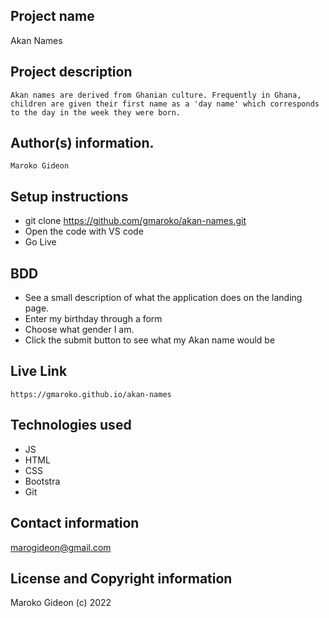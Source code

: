 ## Project name

Akan Names

## Project description
    Akan names are derived from Ghanian culture. Frequently in Ghana, children are given their first name as a 'day name' which corresponds to the day in the week they were born.

## Author(s) information.
    Maroko Gideon

## Setup instructions
- git clone https://github.com/gmaroko/akan-names.git
- Open the code with VS code
- Go Live

## BDD
- See a  small description of what the application does on the landing page.
- Enter my birthday through a form 
- Choose what gender I am.
- Click the submit button to see what my Akan name would be

## Live Link
    https://gmaroko.github.io/akan-names

## Technologies used
- JS
- HTML
- CSS
- Bootstra
- Git

## Contact information
marogideon@gmail.com

## License and Copyright information
Maroko Gideon (c) 2022